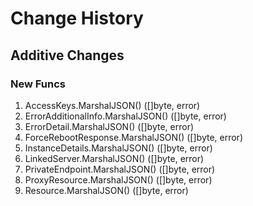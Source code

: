 # Change History

## Additive Changes

### New Funcs

1. AccessKeys.MarshalJSON() ([]byte, error)
1. ErrorAdditionalInfo.MarshalJSON() ([]byte, error)
1. ErrorDetail.MarshalJSON() ([]byte, error)
1. ForceRebootResponse.MarshalJSON() ([]byte, error)
1. InstanceDetails.MarshalJSON() ([]byte, error)
1. LinkedServer.MarshalJSON() ([]byte, error)
1. PrivateEndpoint.MarshalJSON() ([]byte, error)
1. ProxyResource.MarshalJSON() ([]byte, error)
1. Resource.MarshalJSON() ([]byte, error)
